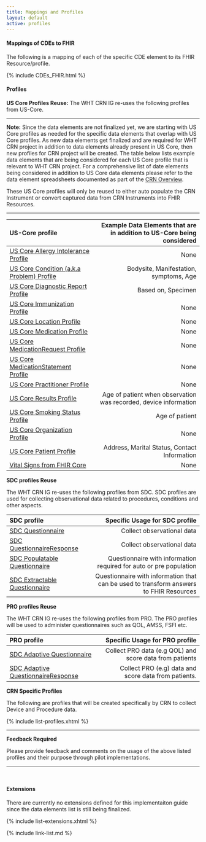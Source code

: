```yaml
---
title: Mappings and Profiles
layout: default
active: profiles
---
```


#### Mappings of CDEs to FHIR

The following is a mapping of each of the specific CDE element to its FHIR Resource/profile.

{% include CDEs_FHIR.html %}


#### Profiles

**US Core Profiles Reuse:** 
The WHT CRN IG re-uses the following profiles from US-Core.

---
**Note:** Since the data elements are not finalized yet, we are starting with US Core profiles as needed for the specific data elements that overlap with US Core profiles. As new data elements get finalized and are required for WHT CRN project in addition to data elements already present in US Core, then new profiles for CRN project will be created. The table below lists example data elements that are being considered for each US Core profile that is relevant to WHT CRN project. For a comprehensive list of date elements being considered in addition to US Core data elements please refer to the data element spreadsheets documented as part of the [CRN Overview](crn-overview.html).

These US Core profiles will only be reused to either auto populate the CRN Instrument or convert captured data from CRN Instruments into FHIR Resources.  

---

| US-Core profile  | Example Data Elements that are in addition to US-Core being considered                   |
:------------------|-----------------------------------------------------------------------------------------:|
| [US Core Allergy Intolerance Profile](http://hl7.org/fhir/us/core/StructureDefinition-us-core-allergyintolerance.html) | None|
| [US Core Condition (a.k.a Problem) Profile](http://hl7.org/fhir/us/core/StructureDefinition-us-core-condition.html) |Bodysite, Manifestation, symptoms, Age |
| [US Core Diagnostic Report Profile](http://hl7.org/fhir/us/core/StructureDefinition-us-core-diagnosticreport.html) | Based on, Specimen|
| [US Core Immunization Profile](http://hl7.org/fhir/us/core/StructureDefinition-us-core-immunization.html) | None|
| [US Core Location Profile](http://hl7.org/fhir/us/core/StructureDefinition-us-core-location.html) | None|
| [US Core Medication Profile](http://hl7.org/fhir/us/core/StructureDefinition-us-core-medication.html) | None|
| [US Core MedicationRequest Profile](http://hl7.org/fhir/us/core/StructureDefinition-us-core-medicationrequest.html) | None|
| [US Core MedicationStatement Profile](http://hl7.org/fhir/us/core/StructureDefinition-us-core-medicationstatement.html) | None|
| [US Core Practitioner Profile](http://hl7.org/fhir/us/core/StructureDefinition-us-core-practitioner.html)| None|
| [US Core Results Profile](http://hl7.org/fhir/us/core/StructureDefinition-us-core-observationresults.html) |Age of patient when observation was recorded, device information |
| [US Core Smoking Status Profile](http://hl7.org/fhir/us/core/StructureDefinition-us-core-smokingstatus.html) |Age of patient|
| [US Core Organization Profile](http://hl7.org/fhir/us/core/StructureDefinition-us-core-organization.html) | None|
| [US Core Patient Profile](http://hl7.org/fhir/us/core/StructureDefinition-us-core-patient.html) | Address, Marital Status, Contact Information |
| [Vital Signs from FHIR Core](http://hl7.org/fhir/us/core/us-core-vitalsigns.html) | None |


**SDC profiles Reuse**

The WHT CRN IG re-uses the following profiles from SDC.
SDC profiles are used for collecting observational data related to procedures, conditions and other aspects.

| SDC profile  | Specific Usage for SDC profile               |
:------------------|-----------------------------------------------------------------------------------------:|
| [SDC Questionnaire](http://build.fhir.org/ig/HL7/sdc/sdc-questionnaire.html) | Collect observational data |
| [SDC QuestionnaireResponse](http://build.fhir.org/ig/HL7/sdc/sdc-questionnaireresponse.html) |Collect observational data  |
| [SDC Populatable Questionnaire](http://build.fhir.org/ig/HL7/sdc/sdc-questionnaire-populate.html)| Questionnaire with information required for auto or pre population |
| [SDC Extractable Questionnaire](http://build.fhir.org/ig/HL7/sdc/sdc-questionnaire-extract.html)|Questionnaire with information that can be used to transform answers to FHIR Resources|

**PRO profiles Reuse**

The WHT CRN IG re-uses the following profiles from PRO.
The PRO profiles will be used to administer questionnaires such as QOL, AMSS, FSFI etc.


| PRO profile  | Specific Usage for PRO profile               |
:------------------|-----------------------------------------------------------------------------------------:|
|[SDC Adaptive Questionnaire](http://build.fhir.org/ig/HL7/sdc/sdc-questionnaire-adapt.html)| Collect PRO data (e.g QOL) and score data from patients |
|[SDC Adaptive QuestionnaireResponse](http://build.fhir.org/ig/HL7/sdc/sdc-questionnaireresponse-adapt.html) |Collect PRO (e.g) data and score data from patients. |


**CRN Specific Profiles**

The following are profiles that will be created specifically by CRN to collect Device and Procedure data.



{% include list-profiles.xhtml %}

---
**Feedback Required**

Please provide feedback and comments on the usage of the above listed profiles and their purpose through pilot implementations.

---

<br />



#### Extensions

There are currently no extensions defined for this implementaiton guide since the data elements list is still being finalized.


{% include list-extensions.xhtml %}


{% include link-list.md %}

<br />
